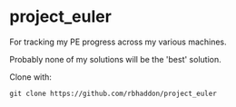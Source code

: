 project_euler
=============

For tracking my PE progress across my various machines.

Probably none of my solutions will be the 'best' solution. 

Clone with:

 `git clone https://github.com/rbhaddon/project_euler`
